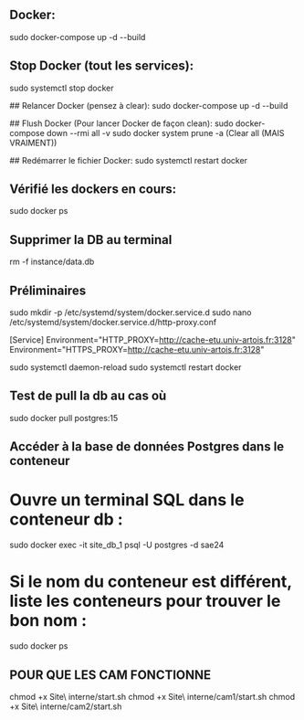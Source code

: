 ## Docker:
sudo docker-compose up -d --build

## Stop Docker (tout les services): 
sudo systemctl stop docker

## Relancer Docker (pensez à clear):
sudo docker-compose up -d --build

## Flush Docker (Pour lancer Docker de façon clean):
sudo docker-compose down --rmi all -v
sudo docker system prune -a             (Clear all (MAIS VRAIMENT))

## Redémarrer le fichier Docker:
sudo systemctl restart docker

## Vérifié les dockers en cours:
sudo docker ps

## Supprimer la DB au terminal
rm -f instance/data.db


## Préliminaires 
sudo mkdir -p /etc/systemd/system/docker.service.d
sudo nano /etc/systemd/system/docker.service.d/http-proxy.conf

[Service]
Environment="HTTP_PROXY=http://cache-etu.univ-artois.fr:3128"
Environment="HTTPS_PROXY=http://cache-etu.univ-artois.fr:3128"

sudo systemctl daemon-reload
sudo systemctl restart docker

## Test de pull la db au cas où

sudo docker pull postgres:15

## Accéder à la base de données Postgres dans le conteneur

# Ouvre un terminal SQL dans le conteneur db :
sudo docker exec -it site_db_1 psql -U postgres -d sae24

# Si le nom du conteneur est différent, liste les conteneurs pour trouver le bon nom :
sudo docker ps

## POUR QUE LES CAM FONCTIONNE

chmod +x Site\ interne/start.sh
chmod +x Site\ interne/cam1/start.sh
chmod +x Site\ interne/cam2/start.sh
